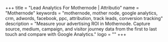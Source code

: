 +++
title = "Lead Analytics For Mothernode | Attributio"
name = "Mothernode"
keywords = "mothernode, mother node, google analytics, crm, adwords, facebook, ppc, attribution, track leads, conversion tracking"
description = "Measure your advertising ROI in Mothernode. Capture source, medium, campaign, and visitor journey data from the first to last touch and compare with Google Analytics."
logo = ""
+++
